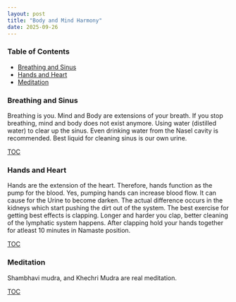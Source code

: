 ```yaml
---
layout: post
title: "Body and Mind Harmony"
date: 2025-09-26
---
```


### Table of Contents
- [Breathing and Sinus](#breathing-and-sinus)
- [Hands and Heart](#hands-and-heart)
- [Meditation](#meditation)

### Breathing and Sinus

Breathing is you. Mind and Body are extensions of your breath. If you stop breathing, mind and body does not exist anymore.
Using water (distilled water) to clear up the sinus. Even drinking water from the Nasel cavity is recommended. Best liquid for cleaning sinus is our own urine.

[TOC](#table-of-contents)

### Hands and Heart

Hands are the extension of the heart. Therefore, hands function as the pump for the blood. Yes, pumping hands can increase blood flow. It can cause for the Urine to become darken.
The actual difference occurs in the kidneys which start pushing the dirt out of the system. The best exercise for getting best effects is clapping. Longer and harder you clap, better cleaning of the lymphatic system happens. After clapping hold your hands together for atleast 10 minutes in Namaste position.

[TOC](#table-of-contents)

### Meditation

Shambhavi mudra, and Khechri Mudra are real meditation.

[TOC](#table-of-contents)
